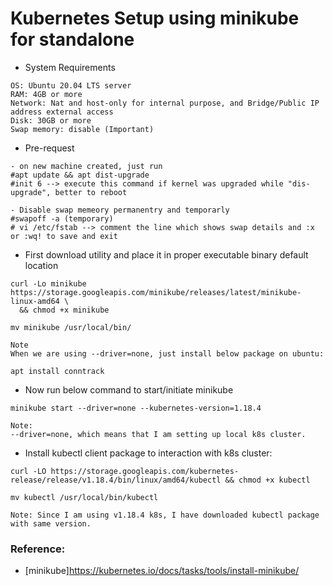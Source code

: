 # Kubernetes Setup using minikube for standalone

- System Requirements
```
OS: Ubuntu 20.04 LTS server
RAM: 4GB or more
Network: Nat and host-only for internal purpose, and Bridge/Public IP address external access
Disk: 30GB or more
Swap memory: disable (Important)
```

- Pre-request
```
- on new machine created, just run
#apt update && apt dist-upgrade
#init 6 --> execute this command if kernel was upgraded while "dis-upgrade", better to reboot

- Disable swap memeory permanentry and temporarly
#swapoff -a (temporary)
# vi /etc/fstab --> comment the line which shows swap details and :x or :wq! to save and exit
```

- First download utility and place it in proper executable binary default location
```
curl -Lo minikube https://storage.googleapis.com/minikube/releases/latest/minikube-linux-amd64 \
  && chmod +x minikube

mv minikube /usr/local/bin/

Note
When we are using --driver=none, just install below package on ubuntu:

apt install conntrack
```

- Now run below command to start/initiate minikube
```
minikube start --driver=none --kubernetes-version=1.18.4

Note:
--driver=none, which means that I am setting up local k8s cluster.
```

- Install kubectl client package to interaction with k8s cluster:
```
curl -LO https://storage.googleapis.com/kubernetes-release/release/v1.18.4/bin/linux/amd64/kubectl && chmod +x kubectl 

mv kubectl /usr/local/bin/kubectl

Note: Since I am using v1.18.4 k8s, I have downloaded kubectl package with same version.
```

### Reference:
- [minikube]https://kubernetes.io/docs/tasks/tools/install-minikube/